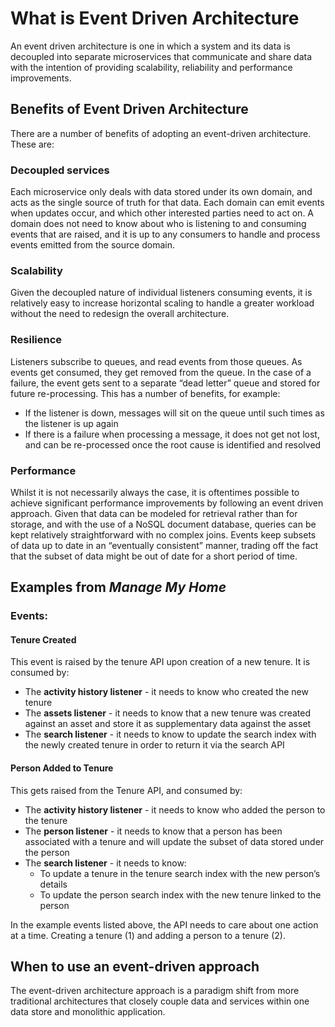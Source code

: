 # What is Event Driven Architecture

An event driven architecture is one in which a system and its data is decoupled into separate microservices that communicate and share data with the intention of providing scalability, reliability and performance improvements.

## Benefits of Event Driven Architecture

There are a number of benefits of adopting an event-driven architecture. These are:

### Decoupled services

Each microservice only deals with data stored under its own domain, and acts as the single source of truth for that data. Each domain can emit events when updates occur, and which other interested parties need to act on. A domain does not need to know about who is listening to and consuming events that are raised, and it is up to any consumers to handle and process events emitted from the source domain.

### Scalability

Given the decoupled nature of individual listeners consuming events, it is relatively easy to increase horizontal scaling to handle a greater workload without the need to redesign the overall architecture. 

### Resilience

Listeners subscribe to queues, and read events from those queues. As events get consumed, they get removed from the queue. In the case of a failure, the event gets sent to a separate “dead letter” queue and stored for future re-processing.
This has a number of benefits, for example:
- If the listener is down, messages will sit on the queue until such times as the listener is up again
- If there is a failure when processing a message, it does not get not lost, and can be re-processed once the root cause is identified and resolved

### Performance

Whilst it is not necessarily always the case, it is oftentimes possible to achieve significant performance improvements by following an event driven approach. Given that data can be modeled for retrieval rather than for storage, and with the use of a NoSQL document database, queries can be kept relatively straightforward with no complex joins. Events keep subsets of data up to date in an “eventually consistent” manner, trading off the fact that the subset of data might be out of date for a short period of time.

## Examples from _Manage My Home_

### Events:

#### Tenure Created

This event is raised by the tenure API upon creation of a new tenure. It is consumed by:
- The **activity history listener** - it needs to know who created the new tenure
- The **assets listener** - it needs to know that a new tenure was created against an asset and store it as supplementary data against the asset
- The **search listener** - it needs to know to update the search index with the newly created tenure in order to return it via the search API

#### Person Added to Tenure

This gets raised from the Tenure API, and consumed by:
- The **activity history listener** - it needs to know who added the person to the tenure
- The **person listener** - it needs to know that a person has been associated with a tenure and will update the subset of data stored under the person
- The **search listener** - it needs to know:
    - To update a tenure in the tenure search index with the new person’s details
    - To update the person search index with the new tenure linked to the person

In the example events listed above, the API needs to care about one action at a time. Creating a tenure (1) and adding a person to a tenure (2).

## When to use an event-driven approach

The event-driven architecture approach is a paradigm shift from more traditional architectures that closely couple data and services within one data store and monolithic application.


